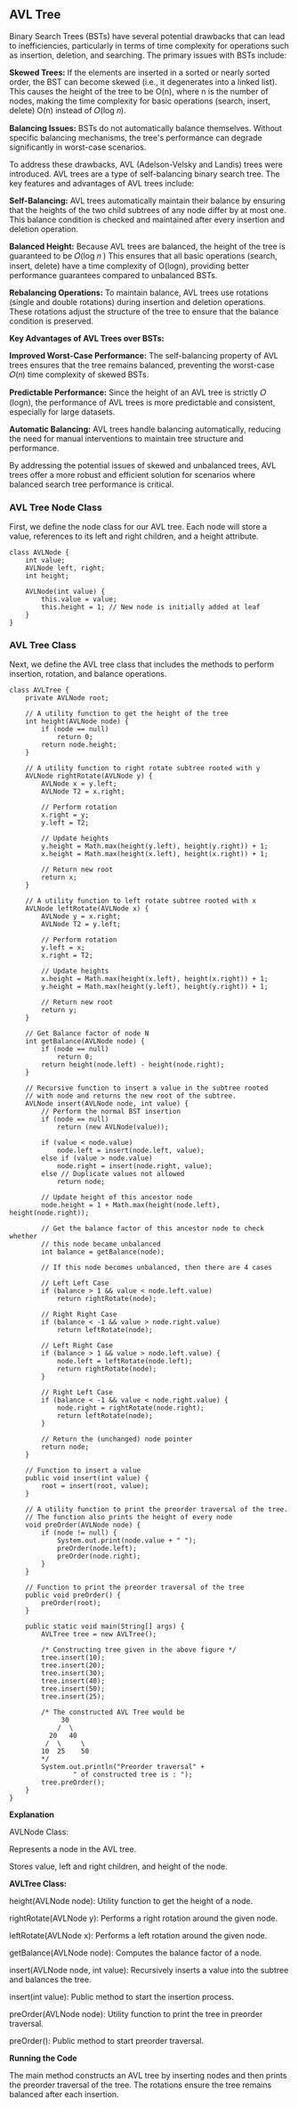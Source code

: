 ## AVL Tree

Binary Search Trees (BSTs) have several potential drawbacks that can lead to inefficiencies, particularly in terms of time complexity for operations such as insertion, deletion, and searching. The primary issues with BSTs include:

**Skewed Trees:** If the elements are inserted in a sorted or nearly sorted order, the BST can become skewed (i.e., it degenerates into a linked list). This causes the height of the tree to be O(n), where n is the number of nodes, making the time complexity for basic operations (search, insert, delete) O(n) instead of 𝑂(log 𝑛).

**Balancing Issues:** BSTs do not automatically balance themselves. Without specific balancing mechanisms, the tree's performance can degrade significantly in worst-case scenarios.

To address these drawbacks, AVL (Adelson-Velsky and Landis) trees were introduced. AVL trees are a type of self-balancing binary search tree. The key features and advantages of AVL trees include:

**Self-Balancing:** AVL trees automatically maintain their balance by ensuring that the heights of the two child subtrees of any node differ by at most one. This balance condition is checked and maintained after every insertion and deletion operation.

**Balanced Height:** Because AVL trees are balanced, the height of the tree is guaranteed to be 𝑂(log 𝑛 ) This ensures that all basic operations (search, insert, delete) have a time complexity of O(logn), providing better performance guarantees compared to unbalanced BSTs.

**Rebalancing Operations:** To maintain balance, AVL trees use rotations (single and double rotations) during insertion and deletion operations. These rotations adjust the structure of the tree to ensure that the balance condition is preserved.

**Key Advantages of AVL Trees over BSTs:**

**Improved Worst-Case Performance:** The self-balancing property of AVL trees ensures that the tree remains balanced, preventing the worst-case 𝑂(𝑛) time complexity of skewed BSTs.

**Predictable Performance:** Since the height of an AVL tree is strictly 𝑂 (logn), the performance of AVL trees is more predictable and consistent, especially for large datasets.

**Automatic Balancing:** AVL trees handle balancing automatically, reducing the need for manual interventions to maintain tree structure and performance.

By addressing the potential issues of skewed and unbalanced trees, AVL trees offer a more robust and efficient solution for scenarios where balanced search tree performance is critical.

### AVL Tree Node Class

First, we define the node class for our AVL tree. Each node will store a value, references to its left and right children, and a height attribute.

```
class AVLNode {
    int value;
    AVLNode left, right;
    int height;

    AVLNode(int value) {
        this.value = value;
        this.height = 1; // New node is initially added at leaf
    }
}
```

### AVL Tree Class

Next, we define the AVL tree class that includes the methods to perform insertion, rotation, and balance operations.

```
class AVLTree {
    private AVLNode root;

    // A utility function to get the height of the tree
    int height(AVLNode node) {
        if (node == null)
            return 0;
        return node.height;
    }

    // A utility function to right rotate subtree rooted with y
    AVLNode rightRotate(AVLNode y) {
        AVLNode x = y.left;
        AVLNode T2 = x.right;

        // Perform rotation
        x.right = y;
        y.left = T2;

        // Update heights
        y.height = Math.max(height(y.left), height(y.right)) + 1;
        x.height = Math.max(height(x.left), height(x.right)) + 1;

        // Return new root
        return x;
    }

    // A utility function to left rotate subtree rooted with x
    AVLNode leftRotate(AVLNode x) {
        AVLNode y = x.right;
        AVLNode T2 = y.left;

        // Perform rotation
        y.left = x;
        x.right = T2;

        // Update heights
        x.height = Math.max(height(x.left), height(x.right)) + 1;
        y.height = Math.max(height(y.left), height(y.right)) + 1;

        // Return new root
        return y;
    }

    // Get Balance factor of node N
    int getBalance(AVLNode node) {
        if (node == null)
            return 0;
        return height(node.left) - height(node.right);
    }

    // Recursive function to insert a value in the subtree rooted
    // with node and returns the new root of the subtree.
    AVLNode insert(AVLNode node, int value) {
        // Perform the normal BST insertion
        if (node == null)
            return (new AVLNode(value));

        if (value < node.value)
            node.left = insert(node.left, value);
        else if (value > node.value)
            node.right = insert(node.right, value);
        else // Duplicate values not allowed
            return node;

        // Update height of this ancestor node
        node.height = 1 + Math.max(height(node.left), height(node.right));

        // Get the balance factor of this ancestor node to check whether
        // this node became unbalanced
        int balance = getBalance(node);

        // If this node becomes unbalanced, then there are 4 cases

        // Left Left Case
        if (balance > 1 && value < node.left.value)
            return rightRotate(node);

        // Right Right Case
        if (balance < -1 && value > node.right.value)
            return leftRotate(node);

        // Left Right Case
        if (balance > 1 && value > node.left.value) {
            node.left = leftRotate(node.left);
            return rightRotate(node);
        }

        // Right Left Case
        if (balance < -1 && value < node.right.value) {
            node.right = rightRotate(node.right);
            return leftRotate(node);
        }

        // Return the (unchanged) node pointer
        return node;
    }

    // Function to insert a value
    public void insert(int value) {
        root = insert(root, value);
    }

    // A utility function to print the preorder traversal of the tree.
    // The function also prints the height of every node
    void preOrder(AVLNode node) {
        if (node != null) {
            System.out.print(node.value + " ");
            preOrder(node.left);
            preOrder(node.right);
        }
    }

    // Function to print the preorder traversal of the tree
    public void preOrder() {
        preOrder(root);
    }

    public static void main(String[] args) {
        AVLTree tree = new AVLTree();

        /* Constructing tree given in the above figure */
        tree.insert(10);
        tree.insert(20);
        tree.insert(30);
        tree.insert(40);
        tree.insert(50);
        tree.insert(25);

        /* The constructed AVL Tree would be
             30
            /  \
          20   40
         /  \     \
        10  25    50
        */
        System.out.println("Preorder traversal" +
                " of constructed tree is : ");
        tree.preOrder();
    }
}

```

**Explanation**

AVLNode Class:

Represents a node in the AVL tree.

Stores value, left and right children, and height of the node.

**AVLTree Class:**

height(AVLNode node): Utility function to get the height of a node.

rightRotate(AVLNode y): Performs a right rotation around the given node.

leftRotate(AVLNode x): Performs a left rotation around the given node.

getBalance(AVLNode node): Computes the balance factor of a node.

insert(AVLNode node, int value): Recursively inserts a value into the subtree and balances the tree.

insert(int value): Public method to start the insertion process.

preOrder(AVLNode node): Utility function to print the tree in preorder traversal.

preOrder(): Public method to start preorder traversal.

**Running the Code**

The main method constructs an AVL tree by inserting nodes and then prints the preorder traversal of the tree. The rotations ensure the tree remains balanced after each insertion.
